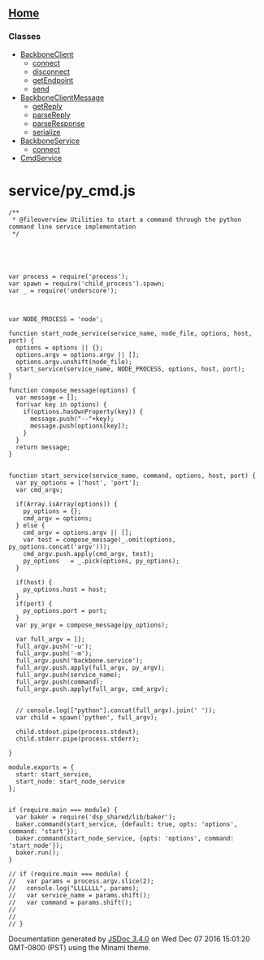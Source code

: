 [Home](index.md)
------------------

### Classes

-   [BackboneClient](BackboneClient.md)
    -   [connect](BackboneClient.md#connect)
    -   [disconnect](BackboneClient.md#disconnect)
    -   [getEndpoint](BackboneClient.md#getEndpoint)
    -   [send](BackboneClient.md#send)
-   [BackboneClientMessage](BackboneClientMessage.md)
    -   [getReply](BackboneClientMessage.md#getReply)
    -   [parseReply](BackboneClientMessage.md#parseReply)
    -   [parseResponse](BackboneClientMessage.md#parseResponse)
    -   [serialize](BackboneClientMessage.md#serialize)
-   [BackboneService](BackboneService.md)
    -   [connect](BackboneService.md#connect)
-   [CmdService](CmdService.md)

service/py\_cmd.js
==================

``` prettyprint
/**
 * @fileoverview Utilities to start a command through the python command line service implementation
 */





var process = require('process');
var spawn = require('child_process').spawn;
var _ = require('underscore');



var NODE_PROCESS = 'node';

function start_node_service(service_name, node_file, options, host, port) {
  options = options || {};
  options.argv = options.argv || [];
  options.argv.unshift(node_file);
  start_service(service_name, NODE_PROCESS, options, host, port);
}

function compose_message(options) {
  var message = [];
  for(var key in options) {
    if(options.hasOwnProperty(key)) {
      message.push("--"+key);
      message.push(options[key]);
    }
  }  
  return message;
}


function start_service(service_name, command, options, host, port) {
  var py_options = ['host', 'port'];
  var cmd_argv;
  
  if(Array.isArray(options)) {
    py_options = {};
    cmd_argv = options;
  } else {
    cmd_argv = options.argv || [];
    var test = compose_message(_.omit(options, py_options.concat('argv')));
    cmd_argv.push.apply(cmd_argv, test);
    py_options   = _.pick(options, py_options);
  }
  
  if(host) {
    py_options.host = host;
  }
  if(port) {
    py_options.port = port;
  }
  var py_argv = compose_message(py_options);
  
  var full_argv = [];
  full_argv.push('-u');  
  full_argv.push('-m');  
  full_argv.push('backbone.service'); 
  full_argv.push.apply(full_argv, py_argv);  
  full_argv.push(service_name);  
  full_argv.push(command);  
  full_argv.push.apply(full_argv, cmd_argv);  
  
  
  // console.log(["python"].concat(full_argv).join(' '));
  var child = spawn('python', full_argv);
  
  child.stdout.pipe(process.stdout);
  child.stderr.pipe(process.stderr);
  
}

module.exports = {
  start: start_service,
  start_node: start_node_service
};


if (require.main === module) {
  var baker = require('dsp_shared/lib/baker');  
  baker.command(start_service, {default: true, opts: 'options', command: 'start'});
  baker.command(start_node_service, {opts: 'options', command: 'start_node'});
  baker.run();
}

// if (require.main === module) {
//   var params = process.argv.slice(2);
//   console.log("LLLLLLL", params);
//   var service_name = params.shift();
//   var command = params.shift();
//
//
// }
```

Documentation generated by [JSDoc 3.4.0](https://github.com/jsdoc3/jsdoc) on Wed Dec 07 2016 15:01:20 GMT-0800 (PST) using the Minami theme.
